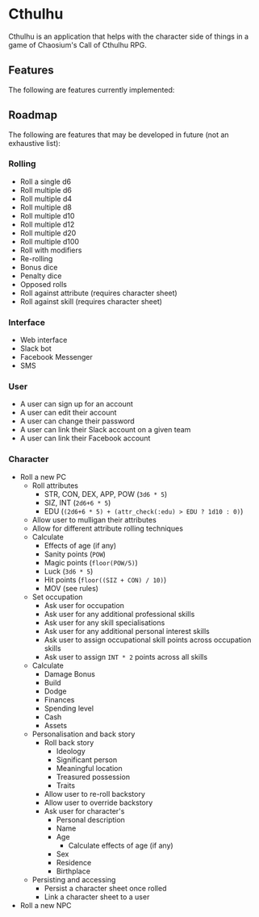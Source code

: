 # Cthulhu

Cthulhu is an application that helps with the character side of things in a game of Chaosium's Call of Cthulhu RPG.

## Features

The following are features currently implemented:

## Roadmap

The following are features that may be developed in future (not an exhaustive list):

### Rolling

* Roll a single d6
* Roll multiple d6
* Roll multiple d4
* Roll multiple d8
* Roll multiple d10
* Roll multiple d12
* Roll multiple d20
* Roll multiple d100
* Roll with modifiers
* Re-rolling
* Bonus dice
* Penalty dice
* Opposed rolls
* Roll against attribute (requires character sheet)
* Roll against skill (requires character sheet)

### Interface

* Web interface
* Slack bot
* Facebook Messenger
* SMS

### User

* A user can sign up for an account
* A user can edit their account
* A user can change their password
* A user can link their Slack account on a given team
* A user can link their Facebook account

### Character

* Roll a new PC
  * Roll attributes
    * STR, CON, DEX, APP, POW (`3d6 * 5`)
    * SIZ, INT (`2d6+6 * 5`)
    * EDU (`(2d6+6 * 5) + (attr_check(:edu) > EDU ? 1d10 : 0)`)
  * Allow user to mulligan their attributes
  * Allow for different attribute rolling techniques
  * Calculate
    * Effects of age (if any)
    * Sanity points (`POW`)
    * Magic points (`floor(POW/5)`)
    * Luck (`3d6 * 5`)
    * Hit points (`floor((SIZ + CON) / 10)`)
    * MOV (see rules)
  * Set occupation
    * Ask user for occupation
    * Ask user for any additional professional skills
    * Ask user for any skill specialisations
    * Ask user for any additional personal interest skills
    * Ask user to assign occupational skill points across occupation skills
    * Ask user to assign `INT * 2` points across all skills
  * Calculate
    * Damage Bonus
    * Build
    * Dodge
    * Finances
     * Spending level
     * Cash
     * Assets
  * Personalisation and back story
    * Roll back story
      * Ideology
      * Significant person
      * Meaningful location
      * Treasured possession
      * Traits
    * Allow user to re-roll backstory
    * Allow user to override backstory
    * Ask user for character's
      * Personal description
      * Name
      * Age
        * Calculate effects of age (if any)
      * Sex
      * Residence
      * Birthplace
  * Persisting and accessing
    * Persist a character sheet once rolled
    * Link a character sheet to a user
* Roll a new NPC

